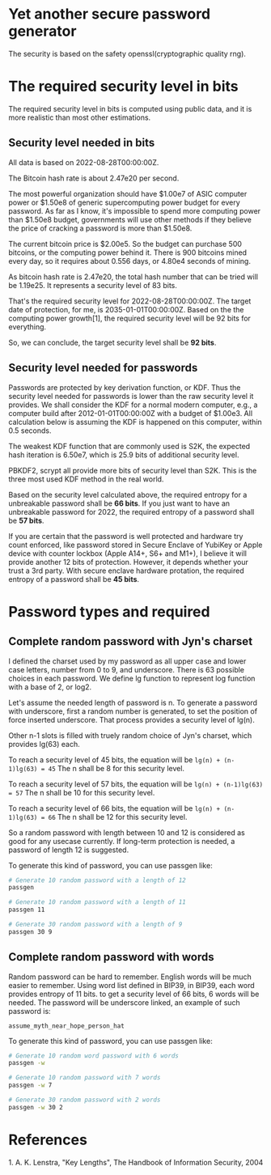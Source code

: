 # Yet another secure password generator

The security is based on the safety openssl(cryptographic quality rng).

# The required security level in bits

The required security level in bits is computed using public data, and it is
more realistic than most other estimations.

## Security level needed in bits

All data is based on 2022-08-28T00:00:00Z.

The Bitcoin hash rate is about 2.47e20 per second.

The most powerful organization should have \$1.00e7 of ASIC computer power or
\$1.50e8 of generic supercomputing power budget for every password. As far as I
know, it's impossible to spend more computing power than \$1.50e8 budget,
governments will use other methods if they believe the price of cracking a
password is more than \$1.50e8.

The current bitcoin price is \$2.00e5. So the budget can purchase 500 bitcoins,
or the computing power behind it. There is 900 bitcoins mined every day, so
it requires about 0.556 days, or 4.80e4 seconds of mining.

As bitcoin hash rate is 2.47e20, the total hash number that can be tried will be
1.19e25. It represents a security level of 83 bits.

That's the required security level for 2022-08-28T00:00:00Z. The target date of
protection, for me, is 2035-01-01T00:00:00Z. Based on the the computing power
growth[1], the required security level will be 92 bits for everything.

So, we can conclude, the target security level shall be **92 bits**.

## Security level needed for passwords

Passwords are protected by key derivation function, or KDF. Thus the security
level needed for passwords is lower than the raw security level it provides. We
shall consider the KDF for a normal modern computer, e.g., a computer build
after 2012-01-01T00:00:00Z with a budget of \$1.00e3. All calculation below is
assuming the KDF is happened on this computer, within 0.5 seconds.

The weakest KDF function that are commonly used is S2K, the expected hash
iteration is 6.50e7, which is 25.9 bits of additional security level.

PBKDF2, scrypt all provide more bits of security level than S2K. This is the
three most used KDF method in the real world.

Based on the security level calculated above, the required entropy for a
unbreakable password shall be **66 bits**. If you just want to have an
unbreakable password for 2022, the required entropy of a password shall be **57
bits**.

If you are certain that the password is well protected and hardware try count
enforced, like password stored in Secure Enclave of YubiKey or Apple device with
counter lockbox (Apple A14+, S6+ and M1+), I believe it will provide another 12
bits of protection. However, it depends whether your trust a 3rd party. With
secure enclave hardware protation, the required entropy of a password shall be
**45 bits**.

# Password types and required 

## Complete random password with Jyn's charset

I defined the charset used by my password as all upper case and lower case
letters, number from 0 to 9, and underscore. There is 63 possible choices in
each password. We define lg function to represent log function with a base of 2,
or log2.

Let's assume the needed length of password is n.  To generate a password with
underscore, first a random number is generated, to set the position of force
inserted underscore. That process provides a security level of lg(n).

Other n-1 slots is filled with truely random choice of Jyn's charset, which
provides lg(63) each.

To reach a security level of 45 bits, the equation will be
`lg(n) + (n-1)lg(63) = 45`
The n shall be 8 for this security level.

To reach a security level of 57 bits, the equation will be 
`lg(n) + (n-1)lg(63) = 57`
The n shall be 10 for this security level.

To reach a security level of 66 bits, the equation will be 
`lg(n) + (n-1)lg(63) = 66`
The n shall be 12 for this security level.

So a random password with length between 10 and 12 is considered as good for any
usecase currently. If long-term protection is needed, a password of length 12 is
suggested.

To generate this kind of password, you can use passgen like:

```bash 
# Generate 10 random password with a length of 12
passgen

# Generate 10 random password with a length of 11
passgen 11

# Generate 30 random password with a length of 9
passgen 30 9 
```

## Complete random password with words

Random password can be hard to remember. English words will be much easier to
remember. Using word list defined in BIP39, in BIP39, each word provides entropy
of 11 bits. to get a security level of 66 bits, 6 words will be needed. The
password will be underscore linked, an example of such password is:


`assume_myth_near_hope_person_hat`

To generate this kind of password, you can use passgen like:

```bash
# Generate 10 random word password with 6 words
passgen -w

# Generate 10 random password with 7 words
passgen -w 7

# Generate 30 random password with 2 words
passgen -w 30 2
```

# References

1\. A. K. Lenstra, "Key Lengths", The Handbook of Information Security, 2004

